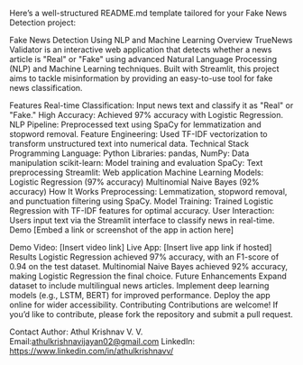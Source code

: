 
Here’s a well-structured README.md template tailored for your Fake News Detection project:

Fake News Detection Using NLP and Machine Learning
Overview
TrueNews Validator is an interactive web application that detects whether a news article is "Real" or "Fake" using advanced Natural Language Processing (NLP) and Machine Learning techniques. Built with Streamlit, this project aims to tackle misinformation by providing an easy-to-use tool for fake news classification.

Features
Real-time Classification: Input news text and classify it as "Real" or "Fake."
High Accuracy: Achieved 97% accuracy with Logistic Regression.
NLP Pipeline: Preprocessed text using SpaCy for lemmatization and stopword removal.
Feature Engineering: Used TF-IDF vectorization to transform unstructured text into numerical data.
Technical Stack
Programming Language: Python
Libraries:
pandas, NumPy: Data manipulation
scikit-learn: Model training and evaluation
SpaCy: Text preprocessing
Streamlit: Web application
Machine Learning Models:
Logistic Regression (97% accuracy)
Multinomial Naive Bayes (92% accuracy)
How It Works
Preprocessing:
Lemmatization, stopword removal, and punctuation filtering using SpaCy.
Model Training:
Trained Logistic Regression with TF-IDF features for optimal accuracy.
User Interaction:
Users input text via the Streamlit interface to classify news in real-time.
Demo
[Embed a link or screenshot of the app in action here]

Demo Video: [Insert video link]
Live App: [Insert live app link if hosted]
Results
Logistic Regression achieved 97% accuracy, with an F1-score of 0.94 on the test dataset.
Multinomial Naive Bayes achieved 92% accuracy, making Logistic Regression the final choice.
Future Enhancements
Expand dataset to include multilingual news articles.
Implement deep learning models (e.g., LSTM, BERT) for improved performance.
Deploy the app online for wider accessibility.
Contributing
Contributions are welcome! If you’d like to contribute, please fork the repository and submit a pull request.

Contact
Author: Athul Krishnav V. V.
Email:athulkrishnavijayan02@gmail.com
LinkedIn: https://www.linkedin.com/in/athulkrishnavv/
